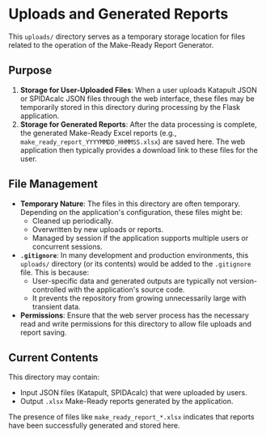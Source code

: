 # Uploads and Generated Reports

This `uploads/` directory serves as a temporary storage location for files related to the operation of the Make-Ready Report Generator.

## Purpose

1.  **Storage for User-Uploaded Files**: When a user uploads Katapult JSON or SPIDAcalc JSON files through the web interface, these files may be temporarily stored in this directory during processing by the Flask application.
2.  **Storage for Generated Reports**: After the data processing is complete, the generated Make-Ready Excel reports (e.g., `make_ready_report_YYYYMMDD_HHMMSS.xlsx`) are saved here. The web application then typically provides a download link to these files for the user.

## File Management

*   **Temporary Nature**: The files in this directory are often temporary. Depending on the application's configuration, these files might be:
    *   Cleaned up periodically.
    *   Overwritten by new uploads or reports.
    *   Managed by session if the application supports multiple users or concurrent sessions.
*   **`.gitignore`**: In many development and production environments, this `uploads/` directory (or its contents) would be added to the `.gitignore` file. This is because:
    *   User-specific data and generated outputs are typically not version-controlled with the application's source code.
    *   It prevents the repository from growing unnecessarily large with transient data.
*   **Permissions**: Ensure that the web server process has the necessary read and write permissions for this directory to allow file uploads and report saving.

## Current Contents

This directory may contain:
*   Input JSON files (Katapult, SPIDAcalc) that were uploaded by users.
*   Output `.xlsx` Make-Ready reports generated by the application.

The presence of files like `make_ready_report_*.xlsx` indicates that reports have been successfully generated and stored here.
